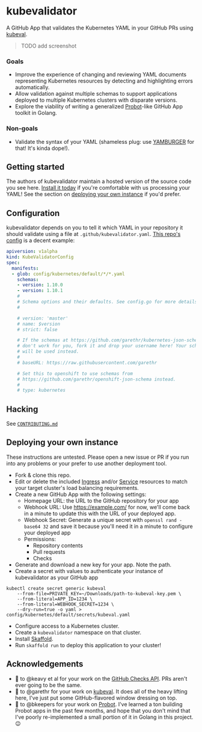 # kubevalidator

A GitHub App that validates the Kubernetes YAML in your GitHub PRs using [kubeval](https://github.com/garethr/kubeval).

> TODO add screenshot

### Goals

* Improve the experience of changing and reviewing YAML documents representing Kubernetes resources by detecting and highlighting errors automatically.
* Allow validation against multiple schemas to support applications deployed to multiple Kubernetes clusters with disparate versions.
* Explore the viability of writing a generalized [Probot](http://probot.github.io/)-like GitHub App toolkit in Golang.

### Non-goals

* Validate the syntax of your YAML (shameless plug: use [YAMBURGER](https://github.com/urcomputeringpal/yamburger) for that! It's kinda dope!).

## Getting started

The authors of kubevalidator maintain a hosted version of the source code you see here. [Install it today](https://github.com/apps/kubevalidator) if you're comfortable with us processing your YAML! See the section on [deploying your own instance](#deploy-your-own-instance) if you'd prefer.

## Configuration

kubevalidator depends on you to tell it which YAML in your repository it should validate using a file at `.github/kubevalidator.yaml`. [This repo's config](./.github/kubevalidator.yaml) is a decent example:

```yaml
apiversion: v1alpha
kind: KubeValidatorConfig
spec:
  manifests:
  - glob: config/kubernetes/default/*/*.yaml
    schemas:
    - version: 1.10.0
    - version: 1.10.1
    #
    # Schema options and their defaults. See config.go for more details.
    #

    # version: 'master'
    # name: $version
    # strict: false

    # If the schemas at https://github.com/garethr/kubernetes-json-schema
    # don't work for you, fork it and drop your username here! Your schemas
    # will be used instead.
    #
    # baseURL: https://raw.githubusercontent.com/garethr

    # Set this to openshift to use schemas from
    # https://github.com/garethr/openshift-json-schema instead.
    #
    # type: kubernetes

```

## Hacking

See [`CONTRIBUTING.md`](./CONTRIBUTING.md)

## Deploying your own instance

These instructions are untested. Please open a new issue or PR if you run into any problems or your prefer to use another deployment tool.

* Fork & clone this repo.
* Edit or delete the included [Ingress](./config/kubernetes/default/ingresses/kubevalidator.yaml) and/or [Service](./config/kubernetes/default/ingresses/kubevalidator.yaml) resources to match your target cluster's load balancing requirements.
* Create a new GitHub App with the following settings:
  * Homepage URL: the URL to the GitHub repository for your app
  * Webhook URL: Use https://example.com/ for now, we'll come back in a minute to update this with the URL of your deployed app.
  * Webhook Secret: Generate a unique secret with `openssl rand -base64 32` and save it because you'll need it in a minute to configure your deployed app
  * Permissions:
    * Repository contents
    * Pull requests
    * Checks
* Generate and download a new key for your app. Note the path.
* Create a secret with values to authenticate your instance of kubevalidator as your GitHub app

```
kubectl create secret generic kubeval
    --from-file=PRIVATE_KEY=~/Downloads/path-to-kubeval-key.pem \
    --from-literal=APP_ID=1234 \
    --from-literal=WEBHOOK_SECRET=1234 \
    --dry-run=true -o yaml > config/kubernetes/default/secrets/kubeval.yaml
```


* Configure access to a Kubernetes cluster.
* Create a `kubevalidator` namespace on that cluster.
* Install [Skaffold](https://github.com/GoogleContainerTools/skaffold).
* Run `skaffold run` to deploy this application to your cluster!

## Acknowledgements

* :bow: to @keavy et al for your work on the [GitHub Checks API](https://developer.github.com/v3/checks/). PRs aren't ever going to be the same.
* :bow: to @garethr for your work on [kubeval](https://github.com/garethr/kubeval). It does all of the heavy lifting here, I've just put some GitHub-flavored window dressing on top.
* :bow: to @bkeepers for your work on [Probot](http://probot.github.io/). I've learned a ton building Probot apps in the past few months, and hope that you don't mind that I've poorly re-implemented a small portion of it in Golang in this project. :wink:
